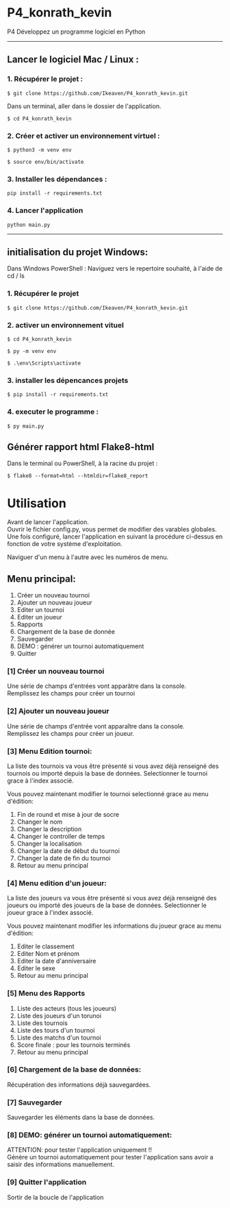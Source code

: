 # P4_konrath_kevin

P4 Développez un programme logiciel en Python

____
## Lancer le logiciel Mac / Linux :


### 1. Récupérer le projet :

`$ git clone https://github.com/Ikeaven/P4_konrath_kevin.git`


Dans un terminal, aller dans le dossier de l'application.

`$ cd P4_konrath_kevin`
### 2. Créer et activer un environnement virtuel :

`$ python3 -m venv env`

`$ source env/bin/activate`

### 3. Installer les dépendances :

`pip install -r requirements.txt`

### 4. Lancer l'application

`python main.py`


____
## initialisation du projet Windows:

Dans Windows PowerShell : Naviguez vers le repertoire souhaité, à l'aide de cd / ls

### 1. Récupérer le projet

`$ git clone https://github.com/Ikeaven/P4_konrath_kevin.git`

### 2. activer un environnement vituel

`$ cd P4_konrath_kevin`

`$ py -m venv env`

`$ .\env\Scripts\activate`

### 3. installer les dépencances projets

`$ pip install -r requirements.txt`

### 4. executer le programme :

`$ py main.py`

## Générer rapport html Flake8-html

Dans le terminal ou PowerShell, à la racine du projet :

`$ flake8 --format=html --htmldir=flake8_report`
<br/>
# Utilisation

Avant de lancer l'application. <br/>
Ouvrir le fichier config.py, vous permet de modifier des varables globales. Une fois configuré, lancer l'application en suivant la procédure ci-dessus en fonction de votre système d'exploitation.

Naviguer d'un menu à l'autre avec les numéros de menu.
## Menu principal:
1. Créer un nouveau tournoi
2. Ajouter un nouveau joueur
3. Editer un tournoi
4. Editer un joueur
5. Rapports
6. Chargement de la base de donnée
7. Sauvegarder
8. DEMO : générer un tournoi automatiquement
9. Quitter

### [1] Créer un nouveau tournoi
Une série de champs d'entrées vont apparâtre dans la console. <br/>
Remplissez les champs pour créer un tournoi

### [2] Ajouter un nouveau joueur
Une série de champs d'entrée vont apparaître dans la console. <br/>
Remplissez les champs pour créer un joueur.
### [3] Menu Edition tournoi:
La liste des tournois va vous être présenté si vous avez déjà renseigné des tournois ou importé depuis la base de données.
Selectionner le tournoi grace à l'index associé.

Vous pouvez maintenant modifier le tournoi selectionné grace au menu d'édition:
1. Fin de round et mise à jour de socre
2. Changer le nom
3. Changer la description
4. Changer le controller de temps
5. Changer la localisation
6. Changer la date de début du tournoi
7. Changer la date de fin du tournoi
8. Retour au menu principal

### [4] Menu edition d'un joueur:
La liste des joueurs va vous être présenté si vous avez déjà renseigné des joueurs ou importé des joueurs de la base de données.
Selectionner le joueur grace à l'index associé.

Vous pouvez maintenant modifier les informations du joueur grace au menu d'édition:
1. Editer le classement
2. Editer Nom et prénom
3. Editer la date d'anniversaire
4. Editer le sexe
5. Retour au menu principal

### [5] Menu des Rapports
1. Liste des acteurs (tous les joueurs)
2. Liste des joueurs d'un torunoi
3. Liste des tournois
4. Liste des tours d'un tournoi
5. Liste des matchs d'un tournoi
6. Score finale : pour les tournois terminés
7. Retour au menu principal

### [6] Chargement de la base de données:

Récupération des informations déjà sauvegardées.

### [7] Sauvegarder
Sauvegarder les éléments dans la base de données.

### [8] DEMO: générer un tournoi automatiquement:
ATTENTION: pour tester l'application uniquement !! <br/>
Génère un tournoi automatiquement pour tester l'application sans avoir a saisir des informations manuellement.

### [9] Quitter l'application
Sortir de la boucle de l'application
